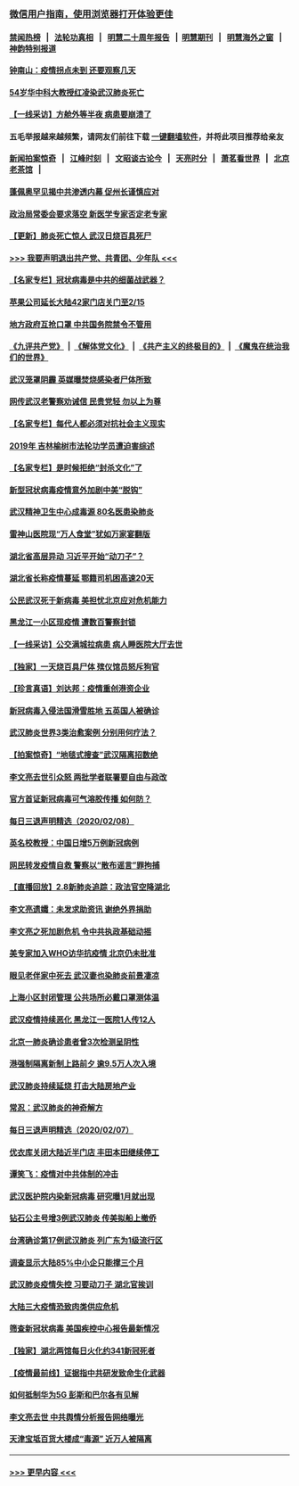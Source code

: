 ### [微信用户指南，使用浏览器打开体验更佳](https://github.com/gfw-breaker/banned-news1/blob/master/indexes/wechat-guide.md?t=0)
#### [禁闻热榜](热点新闻.md?t=0)  &nbsp;&nbsp;|&nbsp;&nbsp; [法轮功真相](https://github.com/gfw-breaker/truth/blob/master/README.md?t=0) &nbsp;&nbsp;|&nbsp;&nbsp; [明慧二十周年报告](https://github.com/gfw-breaker/mh-reports/blob/master/README.md?t=0) &nbsp;&nbsp;|&nbsp;&nbsp;[明慧期刊](https://github.com/gfw-breaker/mh-qikan) &nbsp;&nbsp;|&nbsp;&nbsp; [明慧海外之窗](https://github.com/gfw-breaker/mh-news/blob/master/README.md?t=0) &nbsp;&nbsp;|&nbsp;&nbsp; [神韵特别报道](https://github.com/gfw-breaker/mh-news/blob/master/shenyun.md?t=0)
#### [钟南山：疫情拐点未到 还要观察几天](../pages/nsc413/n11854504.md?t=02091411) 
#### [54岁华中科大教授红凌染武汉肺炎死亡](../pages/nsc413/n11854889.md?t=02091411) 
#### [【一线采访】方舱外等半夜 病患要崩溃了](../pages/nsc413/n11854786.md?t=02091411) 
#### 五毛举报越来越频繁，请网友们前往下载 [一键翻墙软件](https://github.com/gfw-breaker/ssr-accounts)，并将此项目推荐给亲友
#### [新闻拍案惊奇](https://github.com/gfw-breaker/banned-news1/blob/master/pages/link4.md) &nbsp;&nbsp;|&nbsp;&nbsp; [江峰时刻](https://github.com/gfw-breaker/banned-news1/blob/master/pages/link4.md) &nbsp;&nbsp;|&nbsp;&nbsp; [文昭谈古论今](https://github.com/gfw-breaker/banned-news1/blob/master/pages/link4.md) &nbsp;&nbsp;|&nbsp;&nbsp; [天亮时分](https://github.com/gfw-breaker/banned-news1/blob/master/pages/link4.md) &nbsp;&nbsp;|&nbsp;&nbsp; [萧茗看世界](https://github.com/gfw-breaker/banned-news1/blob/master/pages/link4.md) &nbsp;&nbsp;|&nbsp;&nbsp; [北京老茶馆](https://github.com/gfw-breaker/banned-news1/blob/master/pages/link4.md) &nbsp;&nbsp;|&nbsp;&nbsp; 
#### [蓬佩奥罕见揭中共渗透内幕 促州长谨慎应对](../pages/nsc413/n11854685.md?t=02091411) 
#### [政治局常委会要求落空 新医学专家否定老专家](../pages/nsc413/n11852540.md?t=02091411) 
#### [【更新】肺炎死亡惊人 武汉日烧百具死尸](../pages/nsc413/n11801312.md?t=02091411) 
#### [>>> 我要声明退出共产党、共青团、少年队 <<<](https://github.com/begood0513/goodnews/blob/master/quit/letter.md) 
#### [【名家专栏】冠状病毒是中共的细菌战武器？](../pages/nsc413/n11854546.md?t=02091411) 
#### [苹果公司延长大陆42家门店关门至2/15](../pages/nsc413/n11854605.md?t=02091411) 
#### [地方政府互抢口罩 中共国务院禁令不管用](../pages/nsc413/n11854459.md?t=02091411) 
#### [《九评共产党》](https://github.com/begood0513/9ping.md/blob/master/README.md) &nbsp;|&nbsp; [《解体党文化》](../../../../jtdwh.md/blob/master/README.md)  &nbsp;|&nbsp; [《共产主义的终极目的》](../../../../gczydzjmd.md/blob/master/README.md) &nbsp;|&nbsp; [《魔鬼在统治我们的世界》](../../../../mgztzwmdsj.md/blob/master/README.md) 
#### [武汉笼罩阴霾 英媒曝焚烧感染者尸体所致](../pages/nsc413/n11854482.md?t=02091411) 
#### [网传武汉老警察劝诫信 民贵党轻 勿以上为尊](../pages/nsc413/n11854494.md?t=02091411) 
#### [【名家专栏】每代人都必须对抗社会主义现实](../pages/nsc413/n11831412.md?t=02091411) 
#### [2019年 吉林榆树市法轮功学员遭迫害综述](../pages/nsc413/n11849574.md?t=02091411) 
#### [【名家专栏】是时候拒绝“封杀文化”了](../pages/nsc413/n11814093.md?t=02091411) 
#### [新型冠状病毒疫情意外加剧中美“脱钩”](../pages/nsc413/n11854475.md?t=02091411) 
#### [武汉精神卫生中心成毒源 80名医患染肺炎](../pages/nsc413/n11854415.md?t=02091411) 
#### [雷神山医院现“万人食堂”犹如万家宴翻版](../pages/nsc413/n11854454.md?t=02091411) 
#### [湖北省高层异动 习近平开始“动刀子”？](../pages/nsc413/n11854313.md?t=02091411) 
#### [湖北省长称疫情蔓延 鄂籍司机困高速20天](../pages/nsc413/n11854382.md?t=02091411) 
#### [公民武汉死于新病毒 美担忧北京应对危机能力](../pages/nsc413/n11854331.md?t=02091411) 
#### [黑龙江一小区现疫情 遭数百警察封锁](../pages/nsc413/n11854347.md?t=02091411) 
#### [【一线采访】公交满城拉病患 病人睡医院大厅去世](../pages/nsc413/n11854322.md?t=02091411) 
#### [【独家】一天烧百具尸体 殡仪馆员怒斥狗官](../pages/nsc413/n11853323.md?t=02091411) 
#### [【珍言真语】刘达邦：疫情重创港资企业](../pages/nsc413/n11854274.md?t=02091411) 
#### [新冠病毒入侵法国滑雪胜地 五英国人被确诊](../pages/nsc413/n11854307.md?t=02091411) 
#### [武汉肺炎世界3类治愈案例 分别用何疗法？](../pages/nsc413/n11854231.md?t=02091411) 
#### [【拍案惊奇】“地毯式搜查”武汉隔离招数绝](../pages/nsc413/n11853334.md?t=02091411) 
#### [李文亮去世引众怒 两批学者联署要自由与政改](../pages/nsc413/n11854100.md?t=02091411) 
#### [官方首证新冠病毒可气溶胶传播 如何防？](../pages/nsc413/n11854210.md?t=02091411) 
#### [每日三退声明精选（2020/02/08）](../pages/nsc413/n11854227.md?t=02091411) 
#### [英名校教授：中国日增5万例新冠病例](../pages/nsc413/n11854174.md?t=02091411) 
#### [网民转发疫情自救 警察以“散布谣言”罪拘捕](../pages/nsc413/n11854110.md?t=02091411) 
#### [【直播回放】2.8新肺炎追踪：政法官空降湖北](../pages/nsc413/n11854028.md?t=02091411) 
#### [李文亮遗孀：未发求助资讯 谢绝外界捐助](../pages/nsc413/n11854067.md?t=02091411) 
#### [李文亮之死加剧危机 令中共执政基础动摇](../pages/nsc413/n11854003.md?t=02091411) 
#### [美专家加入WHO访华抗疫情 北京仍未批准](../pages/nsc413/n11854043.md?t=02091411) 
#### [眼见老伴家中死去 武汉妻也染肺炎前景凄凉](../pages/nsc413/n11854040.md?t=02091411) 
#### [上海小区封闭管理 公共场所必戴口罩测体温](../pages/nsc413/n11853846.md?t=02091411) 
#### [武汉疫情持续恶化 黑龙江一医院1人传12人](../pages/nsc413/n11853839.md?t=02091411) 
#### [北京一肺炎确诊患者曾3次检测呈阴性](../pages/nsc413/n11853772.md?t=02091411) 
#### [港强制隔离新制上路前夕 逾9.5万人次入境](../pages/nsc413/n11853708.md?t=02091411) 
#### [武汉肺炎持续延烧 打击大陆房地产业](../pages/nsc413/n11853405.md?t=02091411) 
#### [常忍：武汉肺炎的神奇解方](../pages/nsc413/n11853413.md?t=02091411) 
#### [每日三退声明精选（2020/02/07）](../pages/nsc413/n11853462.md?t=02091411) 
#### [优衣库关闭大陆近半门店 丰田本田继续停工](../pages/nsc413/n11853213.md?t=02091411) 
#### [谭笑飞：疫情对中共体制的冲击](../pages/nsc413/n11853341.md?t=02091411) 
#### [武汉医护院内染新冠病毒 研究曝1月就出现](../pages/nsc413/n11852928.md?t=02091411) 
#### [钻石公主号增3例武汉肺炎 传美拟船上撤侨](../pages/nsc413/n11853240.md?t=02091411) 
#### [台湾确诊第17例武汉肺炎 列广东为1级流行区](../pages/nsc413/n11853182.md?t=02091411) 
#### [调查显示大陆85%中小企只能撑三个月](../pages/nsc413/n11853086.md?t=02091411) 
#### [武汉肺炎疫情失控 习要动刀子 湖北官挨训](../pages/nsc413/n11851103.md?t=02091411) 
#### [大陆三大疫情恐致肉类供应危机](../pages/nsc413/n11852769.md?t=02091411) 
#### [筛查新冠状病毒 美国疾控中心报告最新情况](../pages/nsc413/n11853070.md?t=02091411) 
#### [【独家】湖北两馆每日火化约341新冠死者](../pages/nsc413/n11845444.md?t=02091411) 
#### [【疫情最前线】证据指中共研发致命生化武器](../pages/nsc413/n11853087.md?t=02091411) 
#### [如何抵制华为5G 彭斯和巴尔各有见解](../pages/nsc413/n11852535.md?t=02091411) 
#### [李文亮去世 中共舆情分析报告网络曝光](../pages/nsc413/n11852868.md?t=02091411) 
#### [天津宝坻百货大楼成“毒源” 近万人被隔离](../pages/nsc413/n11852839.md?t=02091411) 

----
#### [ >>> 更早内容 <<< ](../indexes/nsc413-earlier.md)
